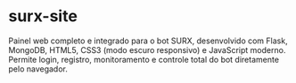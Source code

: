 # surx-site
Painel web completo e integrado para o bot SURX, desenvolvido com Flask, MongoDB, HTML5, CSS3 (modo escuro responsivo) e JavaScript moderno. Permite login, registro, monitoramento e controle total do bot diretamente pelo navegador.

